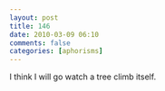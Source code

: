 ```yaml
---
layout: post
title: 146
date: 2010-03-09 06:10
comments: false
categories: [aphorisms]
---
```


I think I will go watch a tree climb itself.

